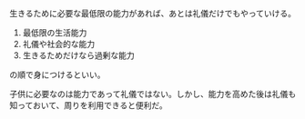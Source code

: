 生きるために必要な最低限の能力があれば、あとは礼儀だけでもやっていける。

1. 最低限の生活能力
2. 礼儀や社会的な能力
3. 生きるためだけなら過剰な能力

の順で身につけるといい。

子供に必要なのは能力であって礼儀ではない。しかし、能力を高めた後は礼儀も知っておいて、周りを利用できると便利だ。
